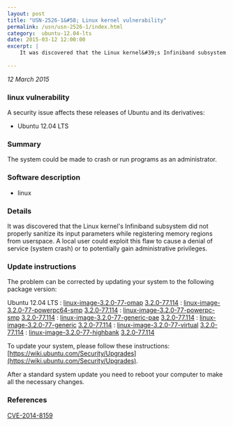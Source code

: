 ```yaml
---
layout: post
title: "USN-2526-1&#58; Linux kernel vulnerability"
permalink: /usn/usn-2526-1/index.html
category:  ubuntu-12.04-lts
date: 2015-03-12 12:00:00
excerpt: |
    It was discovered that the Linux kernel&#39;s Infiniband subsystem did not properly sanitize its input parameters while registering memory regions from userspace. A local user could exploit this flaw to cause a denial of service (system crash) or to potentially gain administrative privileges. 
    
--- 
```

 
 

*12 March 2015*

### linux vulnerability

A security issue affects these releases of Ubuntu and its derivatives:

* Ubuntu 12.04 LTS

### Summary

The system could be made to crash or run programs as an administrator. 

### Software description

* linux 

### Details

It was discovered that the Linux kernel&#39;s Infiniband subsystem did not properly sanitize its input parameters while registering memory regions from userspace. A local user could exploit this flaw to cause a denial of service (system crash) or to potentially gain administrative privileges. 

### Update instructions

The problem can be corrected by updating your system to the following package version:

Ubuntu 12.04 LTS
 : [linux-image-3.2.0-77-omap](https://launchpad.net/ubuntu/+source/linux) <span> [3.2.0-77.114](https://launchpad.net/ubuntu/+source/linux/3.2.0-77.114) </span> 
 : [linux-image-3.2.0-77-powerpc64-smp](https://launchpad.net/ubuntu/+source/linux) <span> [3.2.0-77.114](https://launchpad.net/ubuntu/+source/linux/3.2.0-77.114) </span> 
 : [linux-image-3.2.0-77-powerpc-smp](https://launchpad.net/ubuntu/+source/linux) <span> [3.2.0-77.114](https://launchpad.net/ubuntu/+source/linux/3.2.0-77.114) </span> 
 : [linux-image-3.2.0-77-generic-pae](https://launchpad.net/ubuntu/+source/linux) <span> [3.2.0-77.114](https://launchpad.net/ubuntu/+source/linux/3.2.0-77.114) </span> 
 : [linux-image-3.2.0-77-generic](https://launchpad.net/ubuntu/+source/linux) <span> [3.2.0-77.114](https://launchpad.net/ubuntu/+source/linux/3.2.0-77.114) </span> 
 : [linux-image-3.2.0-77-virtual](https://launchpad.net/ubuntu/+source/linux) <span> [3.2.0-77.114](https://launchpad.net/ubuntu/+source/linux/3.2.0-77.114) </span> 
 : [linux-image-3.2.0-77-highbank](https://launchpad.net/ubuntu/+source/linux) <span> [3.2.0-77.114](https://launchpad.net/ubuntu/+source/linux/3.2.0-77.114) </span> 

To update your system, please follow these instructions: [https://wiki.ubuntu.com/Security/Upgrades](https://wiki.ubuntu.com/Security/Upgrades).

After a standard system update you need to reboot your computer to make all the necessary changes. 

### References

 
 [CVE-2014-8159](http://people.ubuntu.com/~ubuntu-security/cve/CVE-2014-8159)
 


